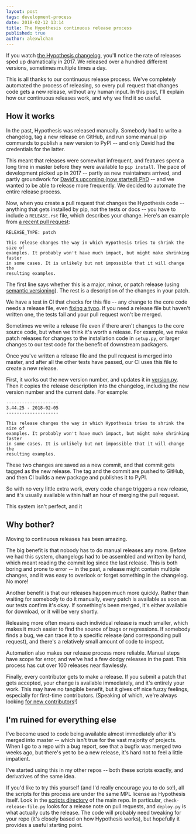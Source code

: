 ```yaml
---
layout: post
tags: development-process
date: 2018-02-12 13:14
title: The Hypothesis continuous release process
published: true
author: alexwlchan
---
```


If you watch [the Hypothesis changelog][changelog], you'll notice the rate of releases sped up dramatically in 2017.
We released over a hundred different versions, sometimes multiple times a day.

This is all thanks to our continuous release process.
We've completely automated the process of releasing, so every pull request that changes code gets a new release, without any human input.
In this post, I'll explain how our continuous releases work, and why we find it so useful.

[changelog]: https://hypothesis.readthedocs.io/en/latest/changes.html

<!--more-->

## How it works

In the past, Hypothesis was released manually.
Somebody had to write a changelog, tag a new release on GitHub, and run some manual pip commands to publish a new version to PyPI -- and only David had the credentials for the latter.

This meant that releases were somewhat infrequent, and features spent a long time in master before they were available to `pip install`.
The pace of development picked up in 2017 -- partly as new maintainers arrived, and partly groundwork for [David's upcoming (now started) PhD][phd] -- and we wanted to be able to release more frequently.
We decided to automate the entire release process.

Now, when you create a pull request that changes the Hypothesis code -- anything that gets installed by pip, not the tests or docs -- you have to include a `RELEASE.rst` file, which describes your change.
Here's an example from [a recent pull request][recent]:

    RELEASE_TYPE: patch

    This release changes the way in which Hypothesis tries to shrink the size of
    examples. It probably won't have much impact, but might make shrinking faster
    in some cases. It is unlikely but not impossible that it will change the
    resulting examples.

The first line says whether this is a major, minor, or patch release (using [semantic versioning][semver]).
The rest is a description of the changes in your patch.

We have a test in CI that checks for this file -- any change to the core code needs a release file, even [fixing a typo][typo].
If you need a release file but haven't written one, the tests fail and your pull request won't be merged.

Sometimes we write a release file even if there aren't changes to the core source code, but when we think it's worth a release.
For example, we make patch releases for changes to the installation code in `setup.py`, or larger changes to our test code for the benefit of downstream packagers.

Once you've written a release file and the pull request is merged into master, and after all the other tests have passed, our CI uses this file to create a new release.

First, it works out the new version number, and updates it in [version.py][version.py].
Then it copies the release description into the changelog, including the new version number and the current date.
For example:

    --------------------
    3.44.25 - 2018-02-05
    --------------------

    This release changes the way in which Hypothesis tries to shrink the size of
    examples. It probably won't have much impact, but might make shrinking faster
    in some cases. It is unlikely but not impossible that it will change the
    resulting examples.

These two changes are saved as a new commit, and that commit gets tagged as the new release.
The tag and the commit are pushed to GitHub, and then CI builds a new package and publishes it to PyPI.

So with no very little extra work, every code change triggers a new release, and it's usually available within half an hour of merging the pull request.

This system isn't perfect, and it

[phd]: http://www.drmaciver.com/2017/04/life-changes-announcement-academia-edition/
[recent]: https://github.com/HypothesisWorks/hypothesis-python/pull/1101
[semver]: https://semver.org/
[typo]: https://github.com/HypothesisWorks/hypothesis-python/pull/1069
[version.py]: https://github.com/HypothesisWorks/hypothesis-python/blob/master/src/hypothesis/version.py

## Why bother?

Moving to continuous releases has been amazing.

The big benefit is that nobody has to do manual releases any more.
Before we had this system, changelogs had to be assembled and written by hand, which meant reading the commit log since the last release.
This is both boring and prone to error -- in the past, a release might contain multiple changes, and it was easy to overlook or forget something in the changelog.
No more!

Another benefit is that our releases happen much more quickly.
Rather than waiting for somebody to do it manually, every patch is available as soon as our tests confirm it's okay.
If something's been merged, it's either available for download, or it will be very shortly.

Releasing more often means each individual release is much smaller, which makes it much easier to find the source of bugs or regressions.
If somebody finds a bug, we can trace it to a specific release (and corresponding pull request), and there's a relatively small amount of code to inspect.

Automation also makes our release process more reliable.
Manual steps have scope for error, and we've had a few dodgy releases in the past.
This process has cut over 100 releases near flawlessly.

Finally, every contributor gets to make a release.
If you submit a patch that gets accepted, your change is available immediately, and it's entirely your work.
This may have no tangible benefit, but it gives off nice fuzzy feelings, especially for first-time contributors.
(Speaking of which, we're always looking [for new contributors][contributors]!)

[contributors]: https://github.com/HypothesisWorks/hypothesis-python/blob/master/CONTRIBUTING.rst

## I'm ruined for everything else

I've become used to code being available almost immediately after it's merged into master -- which isn't true for the vast majority of projects.
When I go to a repo with a bug report, see that a bugfix was merged two weeks ago, but there's yet to be a new release, it's hard not to feel a little impatient.

I've started using this in my other repos -- both these scripts exactly, and derivatives of the same idea.

If you'd like to try this yourself (and I'd really encourage you to do so!), all the scripts for this process are under the same MPL license as Hypothesis itself.
Look in the [scripts directory][scripts] of the main repo.
In particular, `check-release-file.py` looks for a release note on pull requests, and `deploy.py` is what actually cuts the release.
The code will probably need tweaking for your repo (it's closely based on how Hypothesis works), but hopefully it provides a useful starting point.

[scripts]: https://github.com/HypothesisWorks/hypothesis-python/tree/master/scripts
